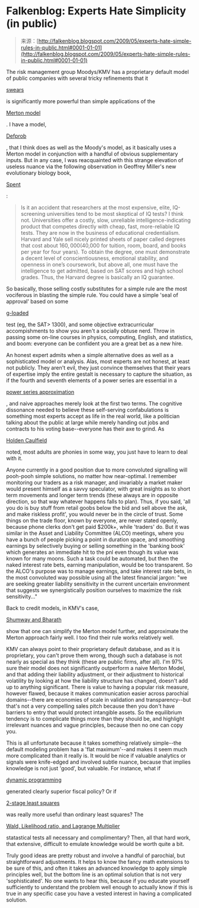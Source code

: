 <!--yml
category: 未分类
date: 2024-05-12 22:05:11
-->

# Falkenblog: Experts Hate Simplicity (in public)

> 来源：[http://falkenblog.blogspot.com/2009/05/experts-hate-simple-rules-in-public.html#0001-01-01](http://falkenblog.blogspot.com/2009/05/experts-hate-simple-rules-in-public.html#0001-01-01)

The risk management group Moodys/KMV has a proprietary default model of public companies with several tricky refinements that it

[swears](http://www.moodyskmv.com/research/files/wp/EDF_Validation_All_2007.pdf)

is significantly more powerful than simple applications of the

[Merton model](http://ideas.repec.org/p/uts/rpaper/112.html)

. I have a model,

[Defprob](http://www.defprob.com/)

, that I think does as well as the Moody's model, as it basically uses a Merton model in conjunction with a handful of obvious supplementary inputs. But in any case, I was reacquainted with this strange elevation of useless nuance via the following observation in Geoffrey Miller's new evolutionary biology book,

[Spent](http://www.amazon.com/Spent-Sex-Evolution-Consumer-Behavior/dp/0670020621/vdare)

:

> Is it an accident that researchers at the most expensive, elite, IQ-screening universities tend to be most skeptical of IQ tests? I think not. Universities offer a costly, slow, unreliable intelligence-indicating product that competes directly with cheap, fast, more-reliable IQ tests. They are now in the business of educational credentialism. Harvard and Yale sell nicely printed sheets of paper called degrees that cost about $160,000 ($40,000 for tuition, room, board, and books per year for four years). To obtain the degree, one must demonstrate a decent level of conscientiousness, emotional stability, and openness in one’s coursework, but above all, one must have the intelligence to get admitted, based on SAT scores and high school grades. Thus, the Harvard degree is basically an IQ guarantee.

So basically, those selling costly substitutes for a simple rule are the most vociferous in blasting the simple rule. You could have a simple 'seal of approval' based on some

[g-loaded](http://en.wikipedia.org/wiki/General_intelligence_factor)

test (eg, the SAT> 1300), and some objective extracurricular accompishments to show you aren't a socially obtuse nerd. Throw in passing some on-line courses in physics, computing, English, and statistics, and boom: everyone can be confident you are a great bet as a new hire.

An honest expert admits when a simple alternative does as well as a sophisticated model or analysis. Alas, most experts are not honest, at least not publicly. They aren't evil, they just convince themselves that their years of expertise imply the entire gestalt is necessary to capture the situation, as if the fourth and seventh elements of a power series are essential in a

[power series approximation](http://en.wikipedia.org/wiki/Power_series)

, and naive approaches merely look at the first two terms. The cognitive dissonance needed to believe these self-serving confabulations is something most experts accept as life in the real world, like a politician talking about the public at large while merely handing out jobs and contracts to his voting base--everyone has their axe to grind. As

[Holden Caulfield](http://en.wikipedia.org/wiki/Holden_Caulfield)

noted, most adults are phonies in some way, you just have to learn to deal with it.

Anyone currently in a good position due to more convoluted signalling will pooh-pooh simple solutions, no matter how near-optimal. I remember monitoring our traders as a risk manager, and invariably a market maker would present himself as a savvy speculator, with great insights as to short term movements and longer term trends (these always are in opposite direction, so that way whatever happens falls to plan). Thus, if you said, 'all you do is buy stuff from retail goobs below the bid and sell above the ask, and make riskless profit', you would never be in the circle of trust. Some things on the trade floor, known by everyone, are never stated openly, because phone clerks don't get paid $200k+, while 'traders' do. But it was similar in the Asset and Liability Committee (ALCO) meetings, where you have a bunch of people picking a point in duration space, and smoothing earnings by selectively buying or selling something in the 'banking book' which generates an immediate hit to the pnl even though its value was known for many moons. Such a task could be automated, but then the naked interest rate bets, earning manipulation, would be too transparent. So the ALCO's purpose was to manage earnings, and take interest rate bets, in the most convoluted way possible using all the latest financial jargon: "we are seeking greater liability sensitivity in the current uncertain environment that suggests we synergistically position ourselves to maximize the risk sensitivity..."

Back to credit models, in KMV's case,

[Shumway and Bharath](http://w4.stern.nyu.edu/salomon/docs/Credit2006/shumway_kmvmerton1.pdf)

show that one can simplify the Merton model further, and approximate the Merton approach fairly well. I too find their rule works relatively well.

KMV can always point to their proprietary default database, and as it is proprietary, you can't prove them wrong, though such a database is not nearly as special as they think (these are public firms, after all). I'm 97% sure their model does not significantly outperform a naive Merton Model, and that adding their liability adjustment, or their adjustment to historical volatility by looking at how the liability structure has changed, doesn't add up to anything significant. There is value to having a popular risk measure, however flawed, because it makes communication easier across parochial domains--there are economies of scale in validation and transparency--but that's not a very compelling sales pitch because then you don't have barriers to entry that would protect intangible assets. So the equilibrium tendency is to complicate things more than they should be, and highlight irrelevant nuances and vague principles, because then no one can copy you.

This is all unfortunate because it takes something relatively simple--the default modeling problem has a 'flat maximum'--and makes it seem much more complicated than it really is. It would be nice if valuable analytics or signals were knife-edged and involved subtle nuance, because that implies knowledge is not just 'good', but valuable. For instance, what if

[dynamic programming](http://www.faqs.org/abstracts/Economics/Dynamic-programming-with-homogenous-functions-Tax-distortions-in-a-neoclassical-monetary-economy.html)

generated clearly superior fiscal policy? Or if

[2-stage least squares](http://economics.about.com/od/economicsglossary/g/twostage.htm)

was really more useful than ordinary least squares? The

[Wald, Likelihood ratio, and Lagrange Multiplier](http://www.ats.ucla.edu/stat/mult_pkg/faq/general/nested_tests.htm)

statastical tests all necessary and complimentary? Then, all that hard work, that extensive, difficult to emulate knowledge would be worth quite a bit.

Truly good ideas are pretty robust and involve a handful of parochial, but straightforward adjustments. It helps to know the fancy math extensions to be sure of this, and often it takes an advanced knowledge to apply simple principles well, but the bottom line is an optimal solution that is not very 'sophisticated'. No one wants to hear this, because if you educate yourself sufficiently to understand the problem well enough to actually know if this is true in any specific case you have a vested interest in having a complicated solution.